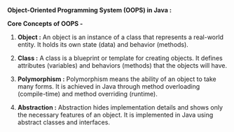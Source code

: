 
**Object-Oriented Programming System (OOPS) in Java :**



**Core Concepts of OOPS -**

1) **Object :** An object is an instance of a class that represents a real-world
                entity. It holds its own state (data) and behavior (methods).

2) **Class :** A class is a blueprint or template for creating objects. It defines
               attributes (variables) and behaviors (methods) that the objects will have.


5) **Polymorphism :** Polymorphism means the ability of an object to take many forms. It is
                      achieved in Java through method overloading (compile-time) and method
                      overriding (runtime).
                    
6) **Abstraction :** Abstraction hides implementation details and shows only the necessary
                     features of an object. It is implemented in Java using abstract classes
                     and interfaces.
